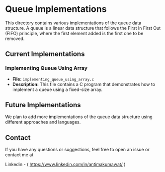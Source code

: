 # Queue Implementations

This directory contains various implementations of the queue data structure. A queue is a linear data structure that follows the First In First Out (FIFO) principle, where the first element added is the first one to be removed.

## Current Implementations

### Implementing Queue Using Array

- **File:** `implementing_queue_using_array.c`
- **Description:** This file contains a C program that demonstrates how to implement a queue using a fixed-size array.


## Future Implementations

We plan to add more implementations of the queue data structure using different approaches and languages. 


## Contact

If you have any questions or suggestions, feel free to open an issue or contact me at 

Linkedin -
( https://www.linkedin.com/in/antimakumawat/ )



